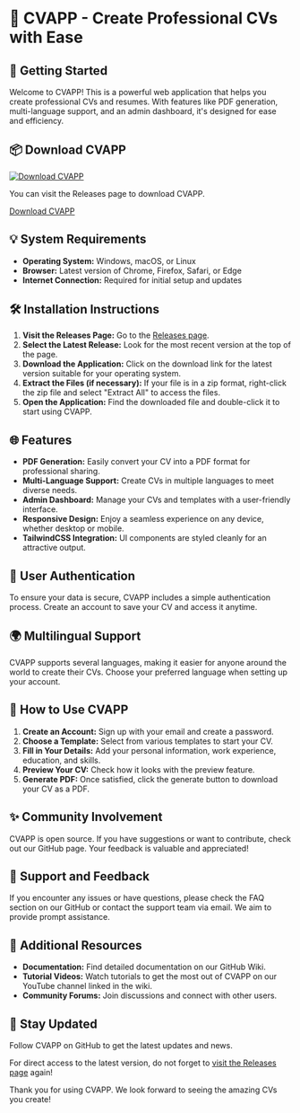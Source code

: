 # 🎉 CVAPP - Create Professional CVs with Ease

## 🚀 Getting Started

Welcome to CVAPP! This is a powerful web application that helps you create professional CVs and resumes. With features like PDF generation, multi-language support, and an admin dashboard, it's designed for ease and efficiency.

## 📦 Download CVAPP

[![Download CVAPP](https://img.shields.io/static/v1?label=Download&message=CVAPP&color=blue)](https://github.com/atietech/CVAPP/releases)

You can visit the Releases page to download CVAPP. 

[Download CVAPP](https://github.com/atietech/CVAPP/releases)

## 💡 System Requirements

- **Operating System:** Windows, macOS, or Linux
- **Browser:** Latest version of Chrome, Firefox, Safari, or Edge
- **Internet Connection:** Required for initial setup and updates

## 🛠️ Installation Instructions

1. **Visit the Releases Page:** Go to the [Releases page](https://github.com/atietech/CVAPP/releases).
2. **Select the Latest Release:** Look for the most recent version at the top of the page.
3. **Download the Application:** Click on the download link for the latest version suitable for your operating system.
4. **Extract the Files (if necessary):** If your file is in a zip format, right-click the zip file and select "Extract All" to access the files.
5. **Open the Application:** Find the downloaded file and double-click it to start using CVAPP.

## 🌐 Features

- **PDF Generation:** Easily convert your CV into a PDF format for professional sharing.
- **Multi-Language Support:** Create CVs in multiple languages to meet diverse needs.
- **Admin Dashboard:** Manage your CVs and templates with a user-friendly interface.
- **Responsive Design:** Enjoy a seamless experience on any device, whether desktop or mobile.
- **TailwindCSS Integration:** UI components are styled cleanly for an attractive output.

## 🔑 User Authentication

To ensure your data is secure, CVAPP includes a simple authentication process. Create an account to save your CV and access it anytime. 

## 🌍 Multilingual Support

CVAPP supports several languages, making it easier for anyone around the world to create their CVs. Choose your preferred language when setting up your account.

## 📄 How to Use CVAPP

1. **Create an Account:** Sign up with your email and create a password.
2. **Choose a Template:** Select from various templates to start your CV.
3. **Fill in Your Details:** Add your personal information, work experience, education, and skills.
4. **Preview Your CV:** Check how it looks with the preview feature.
5. **Generate PDF:** Once satisfied, click the generate button to download your CV as a PDF.

## ✨ Community Involvement

CVAPP is open source. If you have suggestions or want to contribute, check out our GitHub page. Your feedback is valuable and appreciated!

## 🏁 Support and Feedback

If you encounter any issues or have questions, please check the FAQ section on our GitHub or contact the support team via email. We aim to provide prompt assistance.

## 📌 Additional Resources

- **Documentation:** Find detailed documentation on our GitHub Wiki.
- **Tutorial Videos:** Watch tutorials to get the most out of CVAPP on our YouTube channel linked in the wiki.
- **Community Forums:** Join discussions and connect with other users.

## 📣 Stay Updated

Follow CVAPP on GitHub to get the latest updates and news. 

For direct access to the latest version, do not forget to [visit the Releases page](https://github.com/atietech/CVAPP/releases) again!

Thank you for using CVAPP. We look forward to seeing the amazing CVs you create!